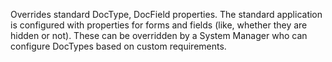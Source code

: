 Overrides standard DocType, DocField properties. The standard application is configured with properties for forms and fields (like, whether they are hidden or not). These can be overridden by a System Manager who can configure DocTypes based on custom requirements.
